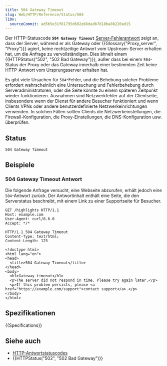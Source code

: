 ```yaml
---
title: 504 Gateway Timeout
slug: Web/HTTP/Reference/Status/504
l10n:
  sourceCommit: ad5b5e31f81795d692e66dadb7818ba8b220ad15
---
```


Der HTTP-Statuscode **`504 Gateway Timeout`** [Server-Fehlerantwort](/de/docs/Web/HTTP/Reference/Status#server_error_responses) zeigt an, dass der Server, während er als Gateway oder {{Glossary("Proxy_server", "Proxy")}} agiert, keine rechtzeitige Antwort vom Upstream-Server erhalten hat, um die Anfrage zu vervollständigen.
Dies ähnelt einem {{HTTPStatus("502", "502 Bad Gateway")}}, außer dass bei einem `504`-Status der Proxy oder das Gateway innerhalb einer bestimmten Zeit keine HTTP-Antwort vom Ursprungsserver erhalten hat.

Es gibt viele Ursachen für `504`-Fehler, und die Behebung solcher Probleme erfordert wahrscheinlich eine Untersuchung und Fehlerbehebung durch Serveradministratoren, oder die Seite könnte zu einem späteren Zeitpunkt wieder funktionieren.
Ausnahmen sind Netzwerkfehler auf der Clientseite, insbesondere wenn der Dienst für andere Besucher funktioniert und wenn Clients VPNs oder andere benutzerdefinierte Netzwerkeinrichtungen verwenden.
In solchen Fällen sollten Clients die Netzwerkeinstellungen, die Firewall-Konfiguration, die Proxy-Einstellungen, die DNS-Konfiguration usw. überprüfen.

## Status

```http
504 Gateway Timeout
```

## Beispiele

### 504 Gateway Timeout Antwort

Die folgende Anfrage versucht, eine Webseite abzurufen, erhält jedoch eine `504`-Antwort zurück.
Der Antwortinhalt enthält eine Seite, die den Serverstatus beschreibt, mit einem Link zu einer Supportseite für Besucher.

```http
GET /highlights HTTP/1.1
Host: example.com
User-Agent: curl/8.6.0
Accept: */*
```

```http
HTTP/1.1 504 Gateway Timeout
Content-Type: text/html;
Content-Length: 123

<!doctype html>
<html lang="en">
<head>
  <title>504 Gateway Timeout</title>
</head>
<body>
  <h1>Gateway timeout</h1>
  <p>The server did not respond in time. Please try again later.</p>
  <p>If this problem persists, please <a href="https://example.com/support">contact support</a>.</p>
</body>
</html>
```

## Spezifikationen

{{Specifications}}

## Siehe auch

- [HTTP-Antwortstatuscodes](/de/docs/Web/HTTP/Reference/Status)
- {{HTTPStatus("502", "502 Bad Gateway")}}
